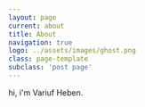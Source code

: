```yaml
---
layout: page
current: about
title: About
navigation: true
logo: ../assets/images/ghost.png
class: page-template
subclass: 'post page'
---
```


hi, i'm Variuf Heben.

